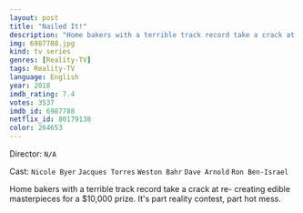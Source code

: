 ```yaml
---
layout: post
title: "Nailed It!"
description: "Home bakers with a terrible track record take a crack at re- creating edible masterpieces for a $10,000 prize. It's part reality contest, part hot mess..."
img: 6987788.jpg
kind: tv series
genres: [Reality-TV]
tags: Reality-TV 
language: English
year: 2018
imdb_rating: 7.4
votes: 3537
imdb_id: 6987788
netflix_id: 80179138
color: 264653
---
```

Director: `N/A`  

Cast: `Nicole Byer` `Jacques Torres` `Weston Bahr` `Dave Arnold` `Ron Ben-Israel` 

Home bakers with a terrible track record take a crack at re- creating edible masterpieces for a $10,000 prize. It's part reality contest, part hot mess.